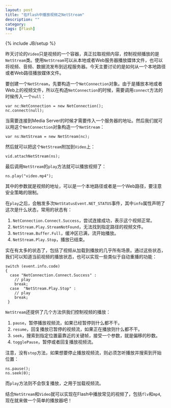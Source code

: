 ```yaml
---
layout: post
title: "在Flash中播放视频之NetStream"
description: ""
category: 
tags: [Flash]
---
```

{% include JB/setup %}

昨天讨论的`Video`只是视频的一个容器，真正拉取视频内容，控制视频播放的是`NetStream`类。使用`NetStream`可以从本地或者Web服务器播放媒体文件，也可以将视频、音频、数据流发布到远程服务器。今天主要讨论的是如何从一个本地路径或者Web路径播放媒体文件。

要创建一个`NetStream`，先要构造一个`NetConnection`对象。由于是播放本地或者Web上的视频文件，所以在构造`NetConnection`的时候，需要调用`connect`方法的时候传入一个`null`：

    var nc:NetConnection = new NetConnection(); 
    nc.connect(null);

当需要连接到Media Server的时候才需要传入一个服务器的地址。然后我们就可以用这个`NetConnection`对象构造一个`NetStream`：

    var ns:NetStream = new NetStream(nc); 

然后就可以把这个`NetStream`附加到`Video`上：

    vid.attachNetStream(ns);

最后调用`NetStream`的`play`方法就可以播放视频了：

    ns.play("video.mp4");

其中的参数就是视频的地址，可以是一个本地路径或者是一个Web路径，要注意安全策略的限制。

在`play`之后，会触发多次`NetStatusEvent.NET_STATUS`事件，其中`info`属性声明了这次是什么状态，常用的状态有：

1. `NetConnection.Connect.Success`，尝试连接成功，表示这个视频正常。
2. `NetStream.Play.StreamNotFound`，无法找到指定路径的视频文件。
3. `NetStream.Buffer.Full`，缓冲区已满，流开始播放。
4. `NetStream.Play.Stop`，播放已结束。

实在有太多的状态了，包括了视频从加载到播放的几乎所有场景。通过这些状态，我们可以知道当前视频的播放状态，也可以实现一些类似于自动重播的功能：

    switch (event.info.code) 
    {  
      case "NetConnection.Connect.Success" :   
        // play   
        break;
      case  "NetStream.Play.Stop" :
        // play
        break; 
     }

`NetStream`还提供了几个方法供我们控制视频的播放：

1. `pause`，暂停播放视频流，如果已经暂停则什么都不干。
2. `resume`，回复播放已暂停的视频流，如果正在播放则什么都不干。
3. `seek`，搜索到指定位置最靠近的关键帧，接受一个参数，就是偏移的秒数。
4. `togglePause`，暂停或者回复播放视频流。

注意，没有`stop`方法，如果想要停止播放视频流，则必须怎听播放并搜索到开始位置：

    ns.pause();
    ns.seek(0);

而`play`方法则不会恢复播放，之用于加载视频流。

结合`NetStream`和`Video`就可以实现在Flash中播放常见的视频了，包括`flv`和`mp4`,现在就来做一个简单的播放器吧！
